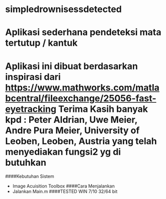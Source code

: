 # simpledrownisessdetected
Aplikasi sederhana pendeteksi mata tertutup / kantuk
======
Aplikasi ini dibuat berdasarkan inspirasi dari https://www.mathworks.com/matlabcentral/fileexchange/25056-fast-eyetracking
Terima Kasih banyak kpd : Peter Aldrian, Uwe Meier, Andre Pura
Meier, University of Leoben, Leoben, Austria yang telah menyediakan fungsi2 yg di butuhkan
======
####Kebutuhan Sistem
- Image Acuisition Toolbox
####Cara Menjalankan
- Jalankan Main.m
####TESTED WIN 7/10 32/64 bit
